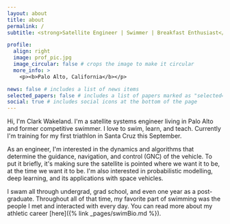 ```yaml
---
layout: about
title: about
permalink: /
subtitle: <strong>Satellite Engineer | Swimmer | Breakfast Enthusiast</strong>

profile:
  align: right
  image: prof_pic.jpg
  image_circular: false # crops the image to make it circular
  more_info: >
    <p><b>Palo Alto, California</b></p>

news: false # includes a list of news items
selected_papers: false # includes a list of papers marked as "selected={true}"
social: true # includes social icons at the bottom of the page
---
```


Hi, I'm Clark Wakeland. I'm a satellite systems engineer living in Palo Alto and former competitive swimmer. I love to swim, learn, and teach. Currently I'm training for my first triathlon in Santa Cruz this September.

As an engineer, I'm interested in the dynamics and algorithms that determine the guidance, navigation, and control (GNC) of the vehicle. To put it briefly, it's making sure the satellite is pointed where we want it to be, at the time we want it to be. I'm also interested in probabilistic modelling, deep learning, and its applications with space vehicles.

I swam all through undergrad, grad school, and even one year as a post-graduate. Throughout all of that time, my favorite part of swimming was the people I met and interacted with every day. You can read more about my athletic career [here]({% link  _pages/swimBio.md %}).

